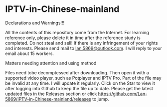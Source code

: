 # IPTV-in-Chinese-mainland
Declarations and Warnings!!!

All the contents of this repository come from the Internet. For learning reference only, please delete it in time after the reference study is completed. Do not steal and sell! If there is any infringement of your rights and interests. Please send mail to lan.5869@outlook.com. I will reply to your email about 15 workers.

Matters needing attention and using method

Files need tobe decomptessed after downloading. Then open it with a supported video player, such as Potplayer and IPTV Pro. Part of the file may be invalid at any time. I will update it regularly. Click on the Star to view it after logging into Github to keep the file up to date. 
Please get the latest updated files in the Releases section or click https://github.com/Lan-5869/IPTV-in-Chinese-mainland/releases to jump.
